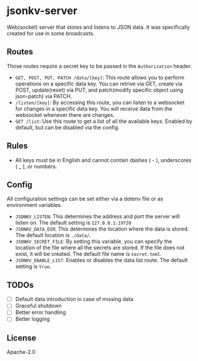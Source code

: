# jsonkv-server
Web(socket) server that stores and listens to JSON data. It was specifically created for use in some broadcasts.

## Routes
Those routes require a secret key to be passed in the `Authorization` header.
- `GET, POST, PUT, PATCH /data/[key]`: This route allows you to perform operations on a specific data key. You can retrive via GET, create via POST, update(reset) via PUT, and patch(modify specific object using json-patch) via PATCH.
- `/listen/[key]`: By accessing this route, you can listen to a websocket for changes in a specific data key. You will receive data from the websocket whenever there are changes.
- `GET /list`: Use this route to get a list of all the available keys. Enabled by default, but can be disabled via the config.

## Rules
- All keys must be in English and cannot contain dashes ( - ), underscores ( _ ), or numbers.

## Config
All configuration settings can be set either via a dotenv file or as environment variables.
- `JSONKV_LISTEN`: This determines the address and port the server will listen on. The default setting is `127.0.0.1:19720`
- `JSONKV_DATA_DIR`: This determines the location where the data is stored. The default location is `./data/`.
- `JSONKV_SECRET_FILE`: By setting this variable, you can specify the location of the file where all the secrets are stored. If the file does not exist, it will be created. The default file name is `secret.toml`.
- `JSONKV_ENABLE_LIST`: Enables or disables the data list route. The default setting is `true`.

## TODOs
- [ ] Default data introduction in case of missing data
- [ ] Graceful shutdown
- [ ] Better error handling
- [ ] Better logging

## License
Apache-2.0